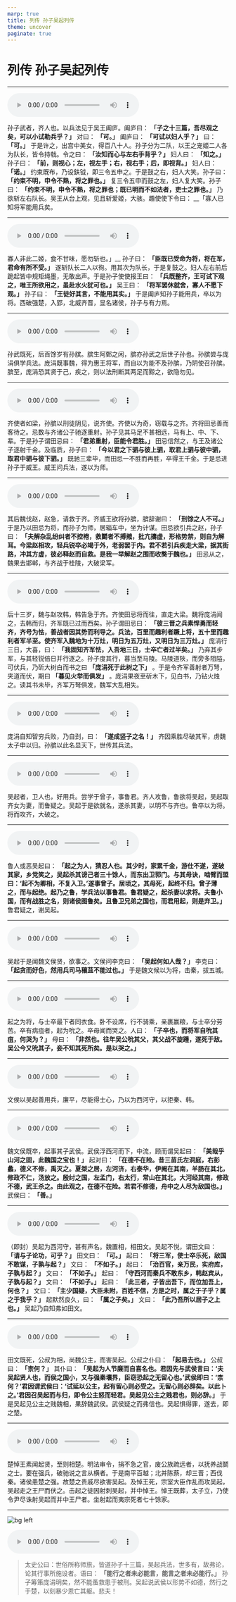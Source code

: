 ```yaml
---
marp: true
title: 列传 孙子吴起列传
theme: uncover
paginate: true
---
```


# 列传 孙子吴起列传

---

![](assets/audios/065/1.mp3)

孙子武者，齐人也。以兵法见于吴王阖庐。阖庐曰： __「子之十三篇，吾尽观之矣，可以小试勒兵乎？」__ 对曰： __「可。」__ 阖庐曰： __「可试以妇人乎？」__ 曰： __「可。」__ 于是许之，出宫中美女，得百八十人。孙子分为二队，以王之宠姬二人各为队长，皆令持戟。令之曰： __「汝知而心与左右手背乎？」__ 妇人曰： __「知之。」__ 孙子曰： __「前，则视心；左，视左手；右，视右手；后，即视背。」__ 妇人曰： __「诺。」__ 约束既布，乃设鈇钺，即三令五申之。于是鼓之右，妇人大笑。孙子曰： __「约束不明，申令不熟，将之罪也。」__ 复三令五申而鼓之左，妇人复大笑。孙子曰： __「约束不明，申令不熟，将之罪也；既已明而不如法者，吏士之罪也。」__ 乃欲斩左右队长。吴王从台上观，见且斩爱姬，大骇。趣使使下令曰： __「寡人已知将军能用兵矣。

---

![](assets/audios/065/2.mp3)

寡人非此二姬，食不甘味，愿勿斩也。」__ 孙子曰： __「臣既已受命为将，将在军，君命有所不受。」__ 遂斩队长二人以徇。用其次为队长，于是复鼓之。妇人左右前后跪起皆中规矩绳墨，无敢出声。于是孙子使使报王曰： __「兵既整齐，王可试下观之，唯王所欲用之，虽赴水火犹可也。」__ 吴王曰： __「将军罢休就舍，寡人不愿下观。」__ 孙子曰： __「王徒好其言，不能用其实。」__ 于是阖庐知孙子能用兵，卒以为将。西破强楚，入郢，北威齐晋，显名诸侯，孙子与有力焉。

---

![](assets/audios/065/3.mp3)

孙武既死，后百馀岁有孙膑。膑生阿鄄之闲，膑亦孙武之后世子孙也。孙膑尝与庞涓俱学兵法。庞涓既事魏，得为惠王将军，而自以为能不及孙膑，乃阴使召孙膑。膑至，庞涓恐其贤于己，疾之，则以法刑断其两足而黥之，欲隐勿见。

---

![](assets/audios/065/4.mp3)

齐使者如梁，孙膑以刑徒阴见，说齐使。齐使以为奇，窃载与之齐。齐将田忌善而客待之。忌数与齐诸公子驰逐重射。孙子见其马足不甚相远，马有上、中、下、辈。于是孙子谓田忌曰： __「君弟重射，臣能令君胜。」__ 田忌信然之，与王及诸公子逐射千金。及临质，孙子曰： __「今以君之下驷与彼上驷，取君上驷与彼中驷，取君中驷与彼下驷。」__ 既驰三辈毕，而田忌一不胜而再胜，卒得王千金。于是忌进孙子于威王。威王问兵法，遂以为师。

---

![](assets/audios/065/5.mp3)

其后魏伐赵，赵急，请救于齐。齐威王欲将孙膑，膑辞谢曰： __「刑馀之人不可。」__ 于是乃以田忌为将，而孙子为师，居辎车中，坐为计谋。田忌欲引兵之赵，孙子曰： __「夫解杂乱纷纠者不控棬，救鬬者不搏撠，批亢擣虚，形格势禁，则自为解耳。今梁赵相攻，轻兵锐卒必竭于外，老弱罢于内。君不若引兵疾走大梁，据其街路，冲其方虚，彼必释赵而自救。是我一举解赵之围而收獘于魏也。」__ 田忌从之，魏果去邯郸，与齐战于桂陵，大破梁军。

---

![](assets/audios/065/6.mp3)

后十三岁，魏与赵攻韩，韩告急于齐。齐使田忌将而往，直走大梁。魏将庞涓闻之，去韩而归，齐军既已过而西矣。孙子谓田忌曰： __「彼三晋之兵素悍勇而轻齐，齐号为怯，善战者因其势而利导之。兵法，百里而趣利者蹶上将，五十里而趣利者军半至。使齐军入魏地为十万灶，明日为五万灶，又明日为三万灶。」__ 庞涓行三日，大喜，曰： __「我固知齐军怯，入吾地三日，士卒亡者过半矣。」__ 乃弃其步军，与其轻锐倍日并行逐之。孙子度其行，暮当至马陵。马陵道陜，而旁多阻隘，可伏兵，乃斫大树白而书之曰 __「庞涓死于此树之下」__ 。于是令齐军善射者万弩，夹道而伏，期曰 __「暮见火举而俱发」__ 。庞涓果夜至斫木下，见白书，乃钻火烛之。读其书未毕，齐军万弩俱发，魏军大乱相失。

---

![](assets/audios/065/7.mp3)

庞涓自知智穷兵败，乃自刭，曰： __「遂成竖子之名！」__ 齐因乘胜尽破其军，虏魏太子申以归。孙膑以此名显天下，世传其兵法。

---

![](assets/audios/065/8.mp3)

吴起者，卫人也，好用兵。尝学于曾子，事鲁君。齐人攻鲁，鲁欲将吴起，吴起取齐女为妻，而鲁疑之。吴起于是欲就名，遂杀其妻，以明不与齐也。鲁卒以为将。将而攻齐，大破之。

---

![](assets/audios/065/9.mp3)

鲁人或恶吴起曰： __「起之为人，猜忍人也。其少时，家累千金，游仕不遂，遂破其家，乡党笑之，吴起杀其谤己者三十馀人，而东出卫郭门。与其母诀，啮臂而盟曰：‘起不为卿相，不复入卫。’遂事曾子。居顷之，其母死，起终不归。曾子薄之，而与起绝。起乃之鲁，学兵法以事鲁君。鲁君疑之，起杀妻以求将。夫鲁小国，而有战胜之名，则诸侯图鲁矣。且鲁卫兄弟之国也，而君用起，则是弃卫。」__ 鲁君疑之，谢吴起。

---

![](assets/audios/065/10.mp3)

吴起于是闻魏文侯贤，欲事之。文侯问李克曰： __「吴起何如人哉？」__ 李克曰： __「起贪而好色，然用兵司马穰苴不能过也。」__ 于是魏文候以为将，击秦，拔五城。

---

![](assets/audios/065/11.mp3)

起之为将，与士卒最下者同衣食。卧不设席，行不骑乘，亲裹赢粮，与士卒分劳苦。卒有病疽者，起为吮之。卒母闻而哭之。人曰： __「子卒也，而将军自吮其疽，何哭为？」__ 母曰： __「非然也。往年吴公吮其父，其父战不旋踵，遂死于敌。吴公今又吮其子，妾不知其死所矣。是以哭之。」__

---

![](assets/audios/065/12.mp3)

文侯以吴起善用兵，廉平，尽能得士心，乃以为西河守，以拒秦、韩。

---

![](assets/audios/065/13.mp3)

魏文侯既卒，起事其子武侯。武侯浮西河而下，中流，顾而谓吴起曰： __「美哉乎山河之固，此魏国之宝也！」__ 起对曰： __「在德不在险。昔三苗氏左洞庭，右彭蠡，德义不修，禹灭之。夏桀之居，左河济，右泰华，伊阙在其南，羊肠在其北，修政不仁，汤放之。殷纣之国，左孟门，右太行，常山在其北，大河经其南，修政不德，武王杀之。由此观之，在德不在险。若君不修德，舟中之人尽为敌国也。」__ 武侯曰： __「善。」__

---

![](assets/audios/065/14.mp3)

（即封）吴起为西河守，甚有声名。魏置相，相田文。吴起不悦，谓田文曰： __「请与子论功，可乎？」__ 田文曰： __「可。」__ 起曰： __「将三军，使士卒乐死，敌国不敢谋，子孰与起？」__ 文曰： __「不如子。」__ 起曰： __「治百官，亲万民，实府库，子孰与起？」__ 文曰： __「不如子。」__ 起曰： __「守西河而秦兵不敢东乡，韩赵宾从，子孰与起？」__ 文曰： __「不如子。」__ 起曰： __「此三者，子皆出吾下，而位加吾上，何也？」__ 文曰： __「主少国疑，大臣未附，百姓不信，方是之时，属之于子乎？属之于我乎？」__ 起默然良久，曰： __「属之子矣。」__ 文曰： __「此乃吾所以居子之上也。」__ 吴起乃自知弗如田文。

---

![](assets/audios/065/15.mp3)

田文既死，公叔为相，尚魏公主，而害吴起。公叔之仆曰： __「起易去也。」__ 公叔曰： __「柰何？」__ 其仆曰： __「吴起为人节廉而自喜名也。君因先与武侯言曰：‘夫吴起贤人也，而侯之国小，又与强秦壤界，臣窃恐起之无留心也。’武侯即曰：‘柰何？’君因谓武侯曰：‘试延以公主，起有留心则必受之。无留心则必辞矣。以此卜之。’君因召吴起而与归，即令公主怒而轻君。吴起见公主之贱君也，则必辞。」__ 于是吴起见公主之贱魏相，果辞魏武侯。武侯疑之而弗信也。吴起惧得罪，遂去，即之楚。

---

![](assets/audios/065/16.mp3)

楚悼王素闻起贤，至则相楚。明法审令，捐不急之官，废公族疏远者，以抚养战鬬之士。要在强兵，破驰说之言从横者。于是南平百越；北并陈蔡，却三晋；西伐秦。诸侯患楚之强。故楚之贵戚尽欲害吴起。及悼王死，宗室大臣作乱而攻吴起，吴起走之王尸而伏之。击起之徒因射刺吴起，并中悼王。悼王既葬，太子立，乃使令尹尽诛射吴起而并中王尸者。坐射起而夷宗死者七十馀家。

---

![bg left](assets/images/simaqian.jpg)

![](assets/audios/065/17.mp3)

> 太史公曰：世俗所称师旅，皆道孙子十三篇，吴起兵法，世多有，故弗论，论其行事所施设者。语曰： __「能行之者未必能言，能言之者未必能行。」__ 孙子筹策庞涓明矣，然不能蚤救患于被刑。吴起说武侯以形势不如德，然行之于楚，以刻暴少恩亡其躯。悲夫！
